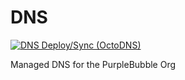 # DNS
[![DNS Deploy/Sync (OctoDNS)](https://github.com/thepurplebubble/dns/actions/workflows/deploy.yaml/badge.svg?branch=main)](https://github.com/thepurplebubble/dns/actions/workflows/deploy.yaml)

Managed DNS for the PurpleBubble Org
